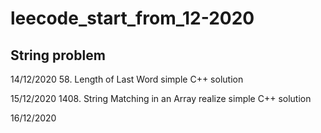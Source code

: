 # leecode_start_from_12-2020


## String problem


14/12/2020
58. Length of Last Word
simple C++ solution

15/12/2020
1408. String Matching in an Array
realize simple C++ solution

16/12/2020


